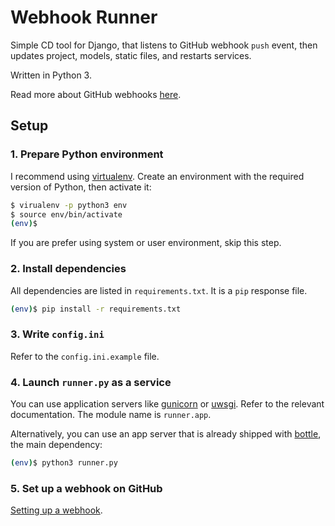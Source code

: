 # Webhook Runner

Simple CD tool for Django, that listens to GitHub webhook `push` event, then
updates project, models, static files, and restarts services.

Written in Python 3.

Read more about GitHub webhooks [here](https://developer.github.com/webhooks/).

## Setup

### 1. Prepare Python environment

I recommend using [virtualenv](https://virtualenv.pypa.io/). Create an
environment with the required version of Python, then activate it:

```bash
$ virualenv -p python3 env
$ source env/bin/activate
(env)$
```

If you are prefer using system or user environment, skip this step.

### 2. Install dependencies

All dependencies are listed in `requirements.txt`. It is a `pip` response
file.

```bash
(env)$ pip install -r requirements.txt
```

### 3. Write `config.ini`

Refer to the `config.ini.example` file.

### 4. Launch `runner.py` as a service

You can use application servers like [gunicorn](https://gunicorn.org/) or
[uwsgi](https://uwsgi-docs.readthedocs.io/). Refer to the relevant
documentation. The module name is `runner.app`.

Alternatively, you can use an app server that is already shipped with
[bottle](https://bottlepy.org/), the main dependency:

```bash
(env)$ python3 runner.py
```

### 5. Set up a webhook on GitHub

[Setting up a
webhook](https://developer.github.com/webhooks/creating/#setting-up-a-webhook).
